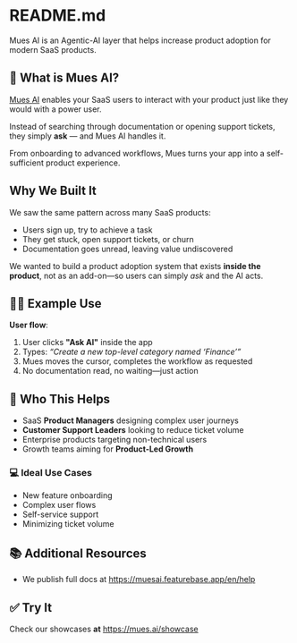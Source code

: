 # README.md
Mues AI is an Agentic-AI layer that helps increase product adoption for modern SaaS products.

## 🚀 What is Mues AI?

[Mues AI](https://mues.ai/) enables your SaaS users to interact with your product just like they would with a power user.

Instead of searching through documentation or opening support tickets, they simply **ask** — and Mues AI handles it.

From onboarding to advanced workflows, Mues turns your app into a self-sufficient product experience.

## Why We Built It

We saw the same pattern across many SaaS products:

- Users sign up, try to achieve a task
- They get stuck, open support tickets, or churn
- Documentation goes unread, leaving value undiscovered

We wanted to build a product adoption system that exists **inside the product**, not as an add-on—so users can simply *ask* and the AI acts.


## 👩‍💻 Example Use

**User flow**:

1. User clicks **"Ask AI"** inside the app
2. Types: *“Create a new top-level category named ‘Finance’”*
3. Mues moves the cursor, completes the workflow as requested
4. No documentation read, no waiting—just action

## 🎯 Who This Helps

- SaaS **Product Managers** designing complex user journeys
- **Customer Support Leaders** looking to reduce ticket volume
- Enterprise products targeting non-technical users
- Growth teams aiming for **Product-Led Growth**

### 💻 Ideal Use Cases

- New feature onboarding
- Complex user flows
- Self-service support
- Minimizing ticket volume

## 📚 Additional Resources

- We publish full docs at https://muesai.featurebase.app/en/help

## ✅ Try It

Check our showcases **at** https://mues.ai/showcase
